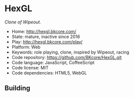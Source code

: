 # HexGL

_Clone of Wipeout._

- Home: http://hexgl.bkcore.com/
- State: mature, inactive since 2016
- Play: http://hexgl.bkcore.com/play/
- Platform: Web
- Keywords: role playing, clone, inspired by Wipeout, racing
- Code repository: https://github.com/BKcore/HexGL.git
- Code language: JavaScript, CoffeeScript
- Code license: MIT
- Code dependencies: HTML5, WebGL

## Building
